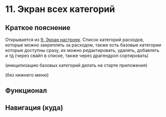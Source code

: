 # 11. Экран всех категорий

## Краткое пояснение

Открывается из [9. Экран настроек](screen_9_settings.md). Список категорий расходов, которые можно
закреплять за расходом, также есть базовые категории которые доступны сразу, их можно редактировать,
удалять, добавлять и тд (через свайп в списке, также через драгендроп сортировать)

(иницилизацию базовых категорий делать на старте приложения)

(без нижнего меню)

## Функционал

## Навигация (куда)
